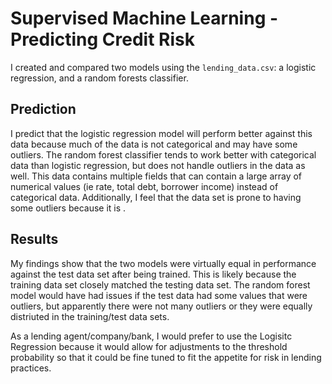 # Supervised Machine Learning - Predicting Credit Risk

I created and compared two models using the `lending_data.csv`: a logistic regression, and a random forests classifier. 

## Prediction

I predict that the logistic regression model will perform better against this data because much of the data is not categorical and may have some outliers.  The random forest classifier tends to work better with categorical data than logistic regression, but does not handle outliers in the data as well.  This data contains multiple fields that can contain a large array of numerical values (ie rate, total debt, borrower income) instead of categorical data.  Additionally, I feel that the data set is prone to having some outliers because it is .

## Results

My findings show that the two models were virtually equal in performance against the test data set after being trained.  This is likely because the training data set closely matched the testing data set.  The random forest model would have had issues if the test data had some values that were outliers, but apparently there were not many outliers or they were equally distriuted in the training/test data sets.

As a lending agent/company/bank, I would prefer to use the Logisitc Regression because it would allow for adjustments to the threshold probability so that it could be fine tuned to fit the appetite for risk in lending practices.